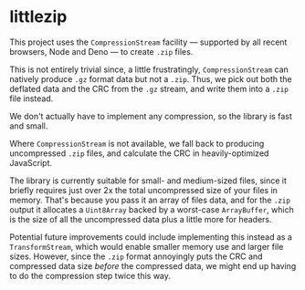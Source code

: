 # littlezip

This project uses the `CompressionStream` facility — supported by all recent browsers, Node and Deno — to create `.zip` files.

This is not entirely trivial since, a little frustratingly, `CompressionStream` can natively produce `.gz` format data but not a `.zip`. Thus, we pick out both the deflated data and the CRC from the `.gz` stream, and write them into a `.zip` file instead.

We don't actually have to implement any compression, so the library is fast and small.

Where `CompressionStream` is not available, we fall back to producing uncompressed `.zip` files, and calculate the CRC in heavily-optimized JavaScript.

The library is currently suitable for small- and medium-sized files, since it briefly requires just over 2x the total uncompressed size of your files in memory. That's because you pass it an array of files data, and for the `.zip` output it allocates a `Uint8Array` backed by a worst-case `ArrayBuffer`, which is the size of all the uncompressed data plus a little more for headers.

Potential future improvements could include implementing this instead as a `TransformStream`, which would enable smaller memory use and larger file sizes. However, since the `.zip` format annoyingly puts the CRC and compressed data size _before_ the compressed data, we might end up having to do the compression step twice this way.
